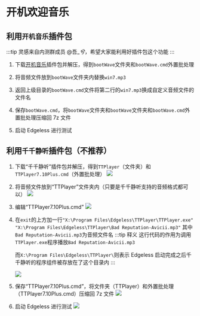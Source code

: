 # 开机欢迎音乐

## 利用`开机音乐`插件包
:::tip
灵感来自内测群成员 @吾\__兮_，希望大家能利用好插件包这个功能
:::

1. 下载[开机音乐](https://zfile.edgeless.top/d/%E6%8F%92%E4%BB%B6%E5%8C%85/%E7%BE%8E%E5%8C%96%E5%A2%9E%E5%BC%BA/%E5%BC%80%E6%9C%BA%E9%9F%B3%E4%B9%90_1.1.0.0_Cno.7z?sign=fGGSksOw19FFhkL_qcEd_O6DN7oJG4E1EZBggWrvD6Q=:0)插件包并解压，得到`bootWave`文件夹和`bootWave.cmd`外置批处理

2. 将音频文件放到`bootWave`文件夹内替换`win7.mp3`

3. 返回上级目录的`bootWave.cmd`文件将第二行的`win7.mp3`换成自定义音频文件的文件名

4. 保存`bootWave.cmd`，将`bootWave`文件夹和`bootWave`文件夹和`bootWave.cmd`外置批处理压缩回 7z 文件

6. 启动 Edgeless 进行测试


## 利用`千千静听`插件包（不推荐）

1. 下载“千千静听”插件包并解压，得到`TTPlayer`（文件夹）和`TTPlayer7.10Plus.cmd`（外置批处理）
   ![](https://cloud.edgeless.top/picbed/wiki/images/picture1_1561395662946.png)

2. 将音频文件放到“TTPlayer”文件夹内（只要是千千静听支持的音频格式都可以）
   ![](https://cloud.edgeless.top/picbed/wiki/images/picture2_1561395754987.png)
3. 编辑“TTPlayer7.10Plus.cmd”
   ![](https://cloud.edgeless.top/picbed/wiki/images/scshot4.png)
4. 在`exit`的上方加一行`"X:\Program Files\Edgeless\TTPlayer\TTPlayer.exe" "X:\Program Files\Edgeless\TTPlayer\Bad Reputation-Avicii.mp3"`
   其中`Bad Reputation-Avicii.mp3`为音频文件名
   :::tip 释义
   这行代码的作用为调用`TTPlayer.exe`程序播放`Bad Reputation-Avicii.mp3`
   
   而`X:\Program Files\Edgeless\TTPlayer\`则表示 Edgeless 启动完成之后千千静听的程序组件被存放在了这个目录内
   :::

   ![](https://cloud.edgeless.top/picbed/wiki/images/picture3_1561396151258.png)

5. 保存“TTPlayer7.10Plus.cmd”，将文件夹（TTPlayer）和外置批处理（TTPlayer7.10Plus.cmd）压缩回 7z 文件
   ![](https://cloud.edgeless.top/picbed/wiki/images/scshot5.png)
6. 启动 Edgeless 进行测试
   ![](https://cloud.edgeless.top/picbed/wiki/images/picture4_1561396273879.png)
